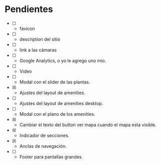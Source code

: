 # Pendientes

- [ ] - favicon
- [ ] - description del sitio
- [ ] - link a las cámaras
- [ ] - Google Analytics, o yo le agrego uno mío.
- [ ] - Video

- [ ] - Modal con el slider de las plantas.
- [x] - Ajustes del layout de amenities.
- [ ] - Ajustes del layout de amenities desktop.
- [ ] - Modal con el plano de los amenities.
- [x] - Cambiar el texto del button ver mapa cuando el mapa esta visible.
- [x] - Indicador de secciones.
- [x] - Anclas de navegación.
- [ ] - Footer para pantallas grandes.